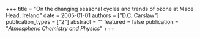 +++
title = "On the changing seasonal cycles and trends of ozone at Mace Head, Ireland"
date = 2005-01-01
authors = ["D.C. Carslaw"]
publication_types = ["2"]
abstract = ""
featured = false
publication = "*Atmospheric Chemistry and Physics*"
+++

